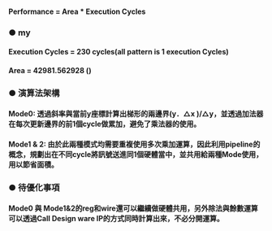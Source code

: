 #### Performance = Area * Execution Cycles  
### ● my   
#### Execution Cycles = 230 cycles(all pattern is 1 execution Cycles)  
#### Area =  42981.562928 ()
### ● 演算法架構  
#### Mode0: 透過斜率與當前y座標計算出梯形的兩邊界(y．△x )/△y，並透過加法器在每次更新邊界的前1個cycle做累加，避免了乘法器的使用。  
#### Mode1 & 2: 由於此兩種模式均需要重複使用多次乘加運算，因此利用pipeline的概念，規劃出在不同cycle將訊號送進同1個硬體當中，並共用給兩種Mode使用，用以節省面積。  
### ● 待優化事項  
#### Mode0 與 Mode1&2的reg和wire還可以繼續做硬體共用，另外除法與餘數運算可以透過Call Design ware IP的方式同時計算出來，不必分開運算。  
